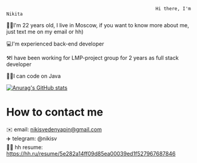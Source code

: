                                                            Hi there, I'm Nikita

🤷‍♂️I'm 22 years old, I live in Moscow, if you want to know more about me, just text me on my email or hh)

💻I'm experienced back-end developer

⚒️I have been working for LMP-project group for 2 years as full stack developer

🧑‍💻I can code on Java




[![Anurag's GitHub stats](https://github-readme-stats.vercel.app/api?username=NvedN)](https://github.com/anuraghazra/github-readme-stats)




# How to contact me

✉️ email: nikisvedenyapin@gmail.com  
 ✈️ telegram: @nikisv   
👷‍♂️ hh resume: https://hh.ru/resume/5e282a14ff09d85ea00039ed1f527967687846

<!---
NvedN/NvedN is a ✨ special ✨ repository because its `README.md` (this file) appears on your GitHub profile.
You can click the Preview link to take a look at your changes.
--->
